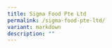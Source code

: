 ```yaml
---
title: Sigma Food Pte Ltd
permalink: /sigma-food-pte-ltd/
variant: markdown
description: ""
---
```

